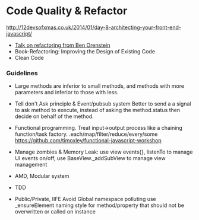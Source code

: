 # Code Quality & Refactor

http://12devsofxmas.co.uk/2014/01/day-8-architecting-your-front-end-javascript/

- [Talk on refactoring from Ben Orenstein](https://www.youtube.com/watch?v=DC-pQPq0acs)
- Book-Refactoring: Improving the Design of Existing Code
- Clean Code

### Guidelines
- Large methods are inferior to small methods, and methods with more parameters and inferior to those with less.
 
- Tell don't Ask principle & Event/pubsub system
Better to send a a signal to ask method to execute, instead of asking the method.status then decide on behalf of the method.

- Functional programming. Treat input->output process like a chaining function/task factory. .each/map/filter/reduce/every/some
https://github.com/timoxley/functional-javascript-workshop

- Manage zombies & Memory Leak: use view events{}, listenTo to manage UI events on/off, use BaseView._addSubView to manage view management
 
- AMD, Modular system

- TDD

- Public/Private, IIFE
Avoid Global namespace polluting 
use _ensureElement naming style for method/property that should not be overwritten or called on instance 

